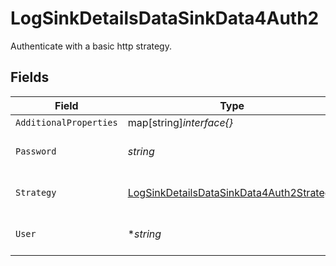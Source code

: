 # LogSinkDetailsDataSinkData4Auth2

Authenticate with a basic http strategy.


## Fields

| Field                                                                                                       | Type                                                                                                        | Required                                                                                                    | Description                                                                                                 | Example                                                                                                     |
| ----------------------------------------------------------------------------------------------------------- | ----------------------------------------------------------------------------------------------------------- | ----------------------------------------------------------------------------------------------------------- | ----------------------------------------------------------------------------------------------------------- | ----------------------------------------------------------------------------------------------------------- |
| `AdditionalProperties`                                                                                      | map[string]*interface{}*                                                                                    | :heavy_minus_sign:                                                                                          | N/A                                                                                                         |                                                                                                             |
| `Password`                                                                                                  | *string*                                                                                                    | :heavy_check_mark:                                                                                          | Password for basic http authentication.                                                                     | secret-password                                                                                             |
| `Strategy`                                                                                                  | [LogSinkDetailsDataSinkData4Auth2Strategy](../../models/shared/logsinkdetailsdatasinkdata4auth2strategy.md) | :heavy_check_mark:                                                                                          | Basic HTTP authentication strategy.                                                                         | basic                                                                                                       |
| `User`                                                                                                      | **string*                                                                                                   | :heavy_minus_sign:                                                                                          | Username for basic http authentication.                                                                     | my-user                                                                                                     |